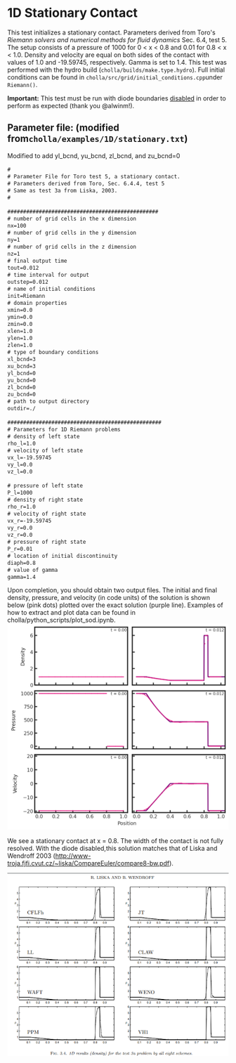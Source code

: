 # 1D Stationary Contact
This test initializes a stationary contact. Parameters derived from Toro's *Riemann solvers and numerical methods for fluid dynamics* Sec. 6.4, test 5. The setup consists of a pressure of 1000 for 0 \< x \< 0.8 and 0.01 for 0.8 \< x \< 1.0. Density and velocity are equal on both sides of the contact with values of 1.0 and -19.59745, respectively. Gamma is set to 1.4. This test was performed with the hydro build (`cholla/builds/make.type.hydro`). Full initial conditions can be found in `cholla/src/grid/initial_conditions.cpp`under `Riemann()`.  

**Important:** This test must be run with diode boundaries [disabled](https://github.com/alwinm/cholla/tree/main-diode) in order to perform as expected (thank you @alwinm!).  

## Parameter file: (modified from`cholla/examples/1D/stationary.txt`)
Modified to add yl_bcnd, yu_bcnd, zl_bcnd, and zu_bcnd=0
```
#
# Parameter File for Toro test 5, a stationary contact.
# Parameters derived from Toro, Sec. 6.4.4, test 5
# Same as test 3a from Liska, 2003.
#

################################################
# number of grid cells in the x dimension
nx=100
# number of grid cells in the y dimension
ny=1
# number of grid cells in the z dimension
nz=1
# final output time
tout=0.012
# time interval for output
outstep=0.012
# name of initial conditions
init=Riemann
# domain properties
xmin=0.0
ymin=0.0
zmin=0.0
xlen=1.0
ylen=1.0
zlen=1.0
# type of boundary conditions
xl_bcnd=3
xu_bcnd=3
yl_bcnd=0
yu_bcnd=0
zl_bcnd=0
zu_bcnd=0
# path to output directory
outdir=./

#################################################
# Parameters for 1D Riemann problems
# density of left state
rho_l=1.0
# velocity of left state
vx_l=-19.59745
vy_l=0.0
vz_l=0.0

# pressure of left state
P_l=1000
# density of right state
rho_r=1.0
# velocity of right state
vx_r=-19.59745
vy_r=0.0
vz_r=0.0
# pressure of right state
P_r=0.01
# location of initial discontinuity
diaph=0.8
# value of gamma
gamma=1.4
```
Upon completion, you should obtain two output files. The initial and final density, pressure, and velocity (in code units) of the solution is shown below (pink dots) plotted over the exact solution (purple line). Examples of how to extract and plot data can be found in cholla/python_scripts/plot_sod.ipynb.  
<img src="./images/1d_stationary_6panel_density_pressure.png" alt="Three rows of two scatter plots side by side. The first row shows density vs x position, the second row shows pressure vs x position, and the third row shows velocity vs position. In all rows, the first plot has the text 't = 0.00' in the upper right corner while the second plot has the text 't = 0.012' in the upper right corner. The plots of the first column are shown with pink dots while the plots of the second column have pink dots plotted over a purple line. In all cases, the pink dots match the shape of the purple line, albeit imperfectly. The initial density plot shows a constant value of 1 for all x while the final density plot shows a value of 1.0 remain constant until x = 0.1, at which it decreases to a value of 0.6 by x = 0.4. Here it remains approximately constant until it spikes to a value of 6 around x = 0.8. The width of the spike is less than 0.1 in x. From x = 0.9 to x = 1.0 density is constant at 1. The initial pressure plot shows a constant value of 1000 for x between 0.0 and 0.8 and a value of 0.01 for x between 0.8 and 1.0. The final pressure plot shows a value of 1000 until x = 0.1. Here it gradually decreases to a value of 450 at x = 40.4, where it remains constant until x = .85 cells. It abruptly drops to almost zero and stays there for the remaining 0.15 in x. The initial velocity plot shows a value of -19.59745 for all x. The final velocity plot shows a value of -19.59745 for x between 0.0 and 0.1, at which point the velocity decreases towards zero, which it reaches at x = 0.4. It remains at zero until x = 0.85, where it drops back to -19.59745." width="1200" />  

We see a stationary contact at x = 0.8. The width of the contact is not fully resolved. With the diode disabled,this solution matches that of Liska and Wendroff 2003 (http://www-troja.fjfi.cvut.cz/~liska/CompareEuler/compare8-bw.pdf).

<img src="./images/liskawendroff2003-test3a.png" width="1200" />  

